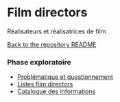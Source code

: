 # Film directors


Réalisateurs et réalisatrices de film

[Back to the repository README](../README.md)

###  Phase exploratoire


* [Problématique et questionnement](problematique-questionnement.md) 
* [Listes film directors](listes-film-directors.md)
* [Catalogue des informations](catalogue-des-information.md)


